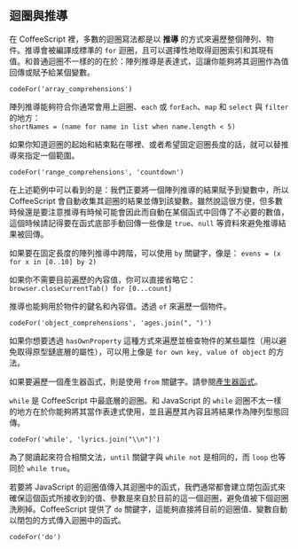 ## 迴圈與推導

在 CoffeeScript 裡，多數的迴圈寫法都是以 **推導** 的方式來遍歷整個陣列、物件。推導會被編譯成標準的 `for` 迴圈，且可以選擇性地取得迴圈索引和其現有值。和普通迴圈不一樣的的在於：陣列推導是表達式，這讓你能夠將其迴圈作為值回傳或賦予給某個變數。

```
codeFor('array_comprehensions')
```

陣列推導能夠符合你通常會用上迴圈、`each` 或 `forEach`、`map` 和 `select` 與 `filter` 的地方：<br>
`shortNames = (name for name in list when name.length < 5)`<br>

如果你知道迴圈的起始和結束點在哪裡、或者希望固定迴圈長度的話，就可以替推導來指定一個範圍。

```
codeFor('range_comprehensions', 'countdown')
```

在上述範例中可以看到的是：我們正要將一個陣列推導的結果賦予到變數中，所以 CoffeeScript 會自動收集其迴圈的結果並傳到該變數。雖然說這很方便，但多數時候還是要注意推導有時候可能會因此而自動在某個函式中回傳了不必要的數值，這個時候請記得要在函式底部手動回傳一些像是 `true`、`null` 等資料來避免推導結果被回傳。

如果要在固定長度的陣列推導中跨階，可以使用 `by` 關鍵字，像是：
`evens = (x for x in [0..10] by 2)`

如果你不需要目前遍歷的內容值，你可以直接省略它：
`browser.closeCurrentTab() for [0...count]`

推導也能夠用於物件的鍵名和內容值。透過 `of` 來遍歷一個物件。

```
codeFor('object_comprehensions', 'ages.join(", ")')
```

如果你想要透過 `hasOwnProperty` 這種方式來遍歷並檢查物件的某些屬性（用以避免取得原型鏈底層的屬性），可以用上像是 `for own key, value of object` 的方法。

如果要遍歷一個產生器函式，則是使用 `from` 關鍵字。請參閱[產生器函式](#generator-iteration)。

`while` 是 CoffeeScript 中最底層的迴圈。和 JavaScript 的 `while` 迴圈不太一樣的地方在於你能夠將其當作表達式使用，並且遍歷其內容且將結果作為陣列型態回傳。

```
codeFor('while', 'lyrics.join("\\n")')
```

為了閱讀起來符合相關文法，`until` 關鍵字與 `while not` 是相同的，而 `loop` 也等同於 `while true`。

若要將 JavaScript 的迴圈值傳入其迴圈中的函式，我們通常都會建立閉包函式來確保這個函式所接收到的值、參數是來自於目前的這一個迴圈，避免值被下個迴圈洗刷掉。CoffeeScript 提供了 `do` 關鍵字，這能夠直接將目前的迴圈值、變數自動以閉包的方式傳入迴圈中的函式。

```
codeFor('do')
```
